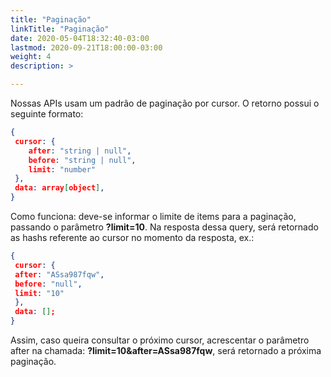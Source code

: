 ```yaml
---
title: "Paginação"
linkTitle: "Paginação"
date: 2020-05-04T18:32:40-03:00
lastmod: 2020-09-21T18:00:00-03:00
weight: 4
description: >

---
```


Nossas APIs usam um padrão de paginação por cursor. O retorno possui o seguinte formato:

```JSON
{
 cursor: {
    after: "string | null",
    before: "string | null",
    limit: "number"
 },
 data: array[object],
}
```

Como funciona: deve-se informar o limite de items para a paginação, passando o parâmetro **?limit=10**. Na resposta dessa query, será retornado as hashs referente ao cursor no momento da resposta, ex.:

```JSON
{
 cursor: {
 after: "ASsa987fqw",
 before: "null",
 limit: "10"
 },
 data: [];
}
```

Assim, caso queira consultar o próximo cursor, acrescentar o parâmetro after na chamada: **?limit=10&amp;after=ASsa987fqw**, será retornado a próxima paginação.
